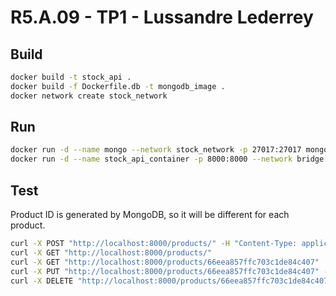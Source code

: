 # R5.A.09 - TP1 - Lussandre Lederrey

## Build

```bash
docker build -t stock_api .
docker build -f Dockerfile.db -t mongodb_image .
docker network create stock_network
```

## Run

```bash
docker run -d --name mongo --network stock_network -p 27017:27017 mongodb_image
docker run -d --name stock_api_container -p 8000:8000 --network bridge stock_api
```

## Test

Product ID is generated by MongoDB, so it will be different for each product.
```bash
curl -X POST "http://localhost:8000/products/" -H "Content-Type: application/json" -d '{"name": "Brake Pads", "description": "High-quality brake pads", "quantity": 100, "price": 50.0}'
curl -X GET "http://localhost:8000/products/"
curl -X GET "http://localhost:8000/products/66eea857ffc703c1de84c407"
curl -X PUT "http://localhost:8000/products/66eea857ffc703c1de84c407" -H "Content-Type: application/json" -d '{"name": "Brake Pads", "description": "High-quality brake pads", "quantity": 50, "price": 50.0}'
curl -X DELETE "http://localhost:8000/products/66eea857ffc703c1de84c407"
```
